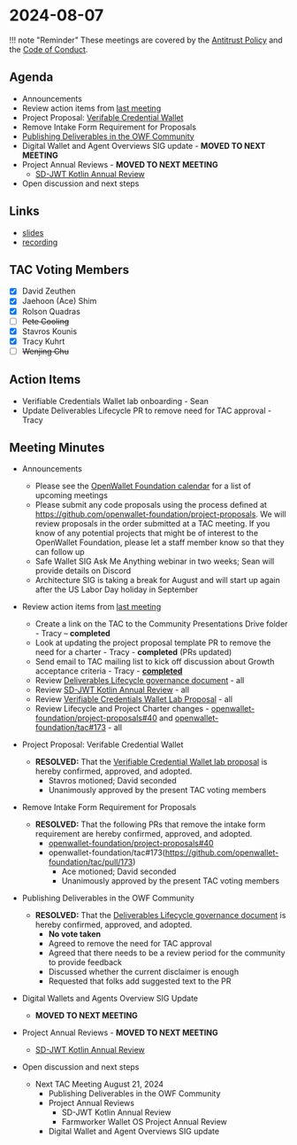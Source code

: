 # 2024-08-07

!!! note "Reminder"
    These meetings are covered by the [Antitrust Policy](../../governance/antitrust.md) and the [Code of Conduct](../../governance/code-of-conduct.md).

## Agenda
- Announcements
- Review action items from [last meeting](./2024-07-24.md#action-items)
- Project Proposal: [Verifable Credential Wallet](https://github.com/openwallet-foundation/project-proposals/pull/39)
- Remove Intake Form Requirement for Proposals
- [Publishing Deliverables in the OWF Community](https://github.com/openwallet-foundation/tac/pull/169)
- Digital Wallet and Agent Overviews SIG update - **MOVED TO NEXT MEETING**
- Project Annual Reviews - **MOVED TO NEXT MEETING**
    - [SD-JWT Kotlin Annual Review](https://github.com/openwallet-foundation/tac/pull/171)
- Open discussion and next steps

## Links
- [slides](https://docs.google.com/presentation/d/1Qniv8wLNuhyRxQIOXRJtuAzJKPKnrL-6j1NZcLqAEj0/edit?usp=sharing)
- [recording](https://zoom.us/rec/share/7GjggToEb-9nkrns-RPSWcPvKHyqbLFJAvxo1ul3LIvnHZun9ol_O1q2lwY98hTo.gB5mPWyMDVQqswWX)

## TAC Voting Members

- [x] David Zeuthen
- [x] Jaehoon (Ace) Shim
- [x] Rolson Quadras
- [ ] ~~Pete Cooling~~
- [x] Stavros Kounis
- [x] Tracy Kuhrt
- [ ] ~~Wenjing Chu~~

## Action Items
- Verifiable Credentials Wallet lab onboarding - Sean
- Update Deliverables Lifecycle PR to remove need for TAC approval - Tracy

## Meeting Minutes

- Announcements
    - Please see the [OpenWallet Foundation calendar](https://zoom-lfx.platform.linuxfoundation.org/meetings/openwalletfoundation) for a list of upcoming meetings
    - Please submit any code proposals using the process defined at https://github.com/openwallet-foundation/project-proposals. We will review proposals in the order submitted at a TAC meeting. If you know of any potential projects that might be of interest to the OpenWallet Foundation, please let a staff member know so that they can follow up
    - Safe Wallet SIG Ask Me Anything webinar in two weeks; Sean will provide details on Discord
    - Architecture SIG is taking a break for August and will start up again after the US Labor Day holiday in September

- Review action items from [last meeting](./2024-07-24.md#action-items)
    - Create a link on the TAC to the Community Presentations Drive folder - Tracy – **completed**
    - Look at updating the project proposal template PR to remove the need for a charter - Tracy - **completed** (PRs updated)
    - Send email to TAC mailing list to kick off discussion about Growth acceptance criteria - Tracy - [**completed**](https://lists.openwallet.foundation/g/TAC/message/163)
    - Review [Deliverables Lifecycle governance document](https://github.com/openwallet-foundation/tac/pull/169/files) - all
    - Review [SD-JWT Kotlin Annual Review](https://github.com/openwallet-foundation/tac/pull/171) - all
    - Review [Verifiable Credentials Wallet Lab Proposal](https://github.com/openwallet-foundation/project-proposals/pull/39) - all
    - Review Lifecycle and Project Charter changes - [openwallet-foundation/project-proposals#40](https://github.com/openwallet-foundation/project-proposals/pull/40) and [openwallet-foundation/tac#173](https://github.com/openwallet-foundation/tac/pull/173) - all

- Project Proposal: Verifable Credential Wallet
    - **RESOLVED:** That the [Verifiable Credential Wallet lab proposal](https://github.com/openwallet-foundation/project-proposals/pull/39) is hereby confirmed, approved, and adopted.
        - Stavros motioned; David seconded
        - Unanimously approved by the present TAC voting members

- Remove Intake Form Requirement for Proposals
    - **RESOLVED:** That the following PRs that remove the intake form requirement are hereby confirmed, approved, and adopted.
        - [openwallet-foundation/project-proposals#40](https://github.com/openwallet-foundation/project-proposals/pull/40)
        - openwallet-foundation/tac#173(https://github.com/openwallet-foundation/tac/pull/173)
            - Ace motioned; David seconded
            - Unanimously approved by the present TAC voting members

- Publishing Deliverables in the OWF Community
    - **RESOLVED:** That the [Deliverables Lifecycle governance document](https://github.com/openwallet-foundation/tac/pull/169) is hereby confirmed, approved, and adopted.
        - **No vote taken**
        - Agreed to remove the need for TAC approval
        - Agreed that there needs to be a review period for the community to provide feedback
        - Discussed whether the current disclaimer is enough
        - Requested that folks add suggested text to the PR

- Digital Wallets and Agents Overview SIG Update
    - **MOVED TO NEXT MEETING**

- Project Annual Reviews - **MOVED TO NEXT MEETING**
    - [SD-JWT Kotlin Annual Review](https://github.com/openwallet-foundation/tac/pull/171)

- Open discussion and next steps
    - Next TAC Meeting August 21, 2024
        - Publishing Deliverables in the OWF Community
        - Project Annual Reviews
            - SD-JWT Kotlin Annual Review
            - Farmworker Wallet OS Project Annual Review
        - Digital Wallet and Agent Overviews SIG update

